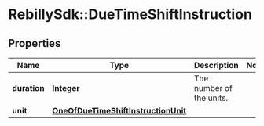 # RebillySdk::DueTimeShiftInstruction

## Properties
Name | Type | Description | Notes
------------ | ------------- | ------------- | -------------
**duration** | **Integer** | The number of the units. | 
**unit** | [**OneOfDueTimeShiftInstructionUnit**](OneOfDueTimeShiftInstructionUnit.md) |  | 

